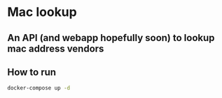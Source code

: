 # Mac lookup
## An API (and webapp hopefully soon) to lookup mac address vendors

## How to run
```bash
docker-compose up -d
```